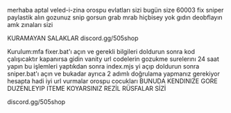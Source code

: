 merhaba aptal veled-i-zina orospu evlatları sizi bugün size 60003 fix sniper paylastik alın gozunuz snip gorsun grab mrab hiçbisey yok gıdın deobflayın amk zınaları sizi

KURAMAYAN SALAKLAR discord.gg/505shop

Kurulum:mfa fixer.bat'ı açın ve gerekli bilgileri doldurun sonra kod çalışıcaktır kapanırsa gidin vanity url codelerin gozukme surelerını 24 saat yapın bu işlemleri yaptıkdan sonra index.mjs yi açıp doldurun sonra sniper.bat'ı açın ve bukadar
ayrıca 2 adımlı doğrulama yapmanız gerekiyor hesapta hadi iyi url vurmalar orospu cocukları 
BUNUDA KENDINIZE GORE DUZENLEYIP ITEME KOYARSINIZ REZİL RÜSFALAR SİZİ

discord.gg/505shop
